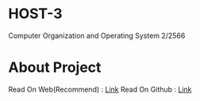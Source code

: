 # HOST-3
Computer Organization and Operating System 2/2566 
# About Project
Read On Web(Recommend) : [Link](https://earth123456789.github.io/Host-3/)
Read On Github : [Link](https://github.com/Earth123456789/Host-3/tree/main/src/content/docs)
